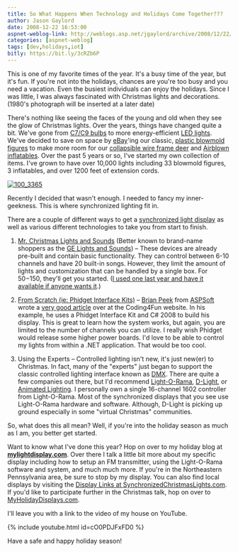 ```yaml
---
title: So What Happens When Technology and Holidays Come Together???
author: Jason Gaylord
date: 2008-12-22 16:53:00
aspnet-weblog-link: http://weblogs.asp.net/jgaylord/archive/2008/12/22/so-what-happens-when-technology-and-holidays-come-together.aspx
categories: [aspnet-weblog]
tags: [dev,holidays,iot]
bitly: https://bit.ly/3cRZb6P
---
```


This is one of my favorite times of the year. It's a busy time of the year, but it's fun. If you're not into the holidays, chances are you're too busy and you need a vacation. Even the busiest individuals can enjoy the holidays. Since I was little, I was always fascinated with Christmas lights and decorations. (1980's photograph will be inserted at a later date)

There's nothing like seeing the faces of the young and old when they see the glow of Christmas lights. Over the years, things have changed quite a bit. We've gone from [C7/C9 bulbs](http://search.live.com/results.aspx?q=C7+and+C9+Lights) to more energy-efficient [LED lights](http://en.wikipedia.org/wiki/LED). We've decided to save on space by [eBay](http://ebay.com/)'ing our classic, [plastic blowmold figures](http://collectibles.shop.ebay.com/items/Holiday-Seasonal__Blowmold_W0QQ_catrefZ1QQ_flnZ1QQ_sacatZ907QQ_trksidZp3286Q2ec0Q2em282?_trksid=p3286.c0.m282) to make more room for our [collapsible wire frame deer](http://desc.shop.ebay.com/items/?_nkw=Wire+Reindeer&_sacat=33794&LH_TitleDesc=1&_fromfsb=&_trksid=m270.l1313&_odkw=Reindeer&_osacat=33794) and [Airblown inflatables](http://www.gemmy.com/category.cfm?subCatId=107&parent=32). Over the past 5 years or so, I've started my own collection of items. I've grown to have over 10,000 lights including 33 blowmold figures, 3 inflatables, and over 1200 feet of extension cords.

[![100_3365](http://weblogs.asp.net/blogs/jgaylord/WindowsLiveWriter/SoWhatHappensWhenTechnologyandHolidaysCo_ED8D/100_3365_thumb.jpg "100_3365")](http://weblogs.asp.net/blogs/jgaylord/WindowsLiveWriter/SoWhatHappensWhenTechnologyandHolidaysCo_ED8D/100_3365.jpg)

Recently I decided that wasn't enough. I needed to fancy my inner-geekness. This is where synchronized lighting fit in.

There are a couple of different ways to get a [synchronized light display](http://www.planetchristmas.com/Computerizing.htm) as well as various different technologies to take you from start to finish.

1. [Mr. Christmas Lights and Sounds](http://www.mrchristmas.com/prod_gallery.php?line=Original&cat=26) (Better known to brand-name shoppers as the [GE Lights and Sounds](http://search.live.com/results.aspx?q=GE+Lights+and+Sounds)) – These devices are already pre-built and contain basic functionality. They can control between 6-10 channels and have 20 built-in songs. However, they limit the amount of lights and customization that can be handled by a single box. For $50-$150, they'll get you started. ([I used one last year and have it available if anyone wants it](http://www.flickr.com/photos/31749106@N06/2970807480/).)

2. [From Scratch (ie: Phidget Interface Kits)](http://www.phidgets.com/) – [Brian Peek](http://www.brianpeek.com/) from [ASPSoft](http://www.aspsoft.com/) wrote a [very good article](http://blogs.msdn.com/coding4fun/archive/2006/12/07/1230660.aspx) over at the Coding4Fun website. In his example, he uses a Phidget Interface Kit and C# 2008 to build his display. This is great to learn how the system works, but again, you are limited to the number of channels you can utilize. I really wish Phidget would release some higher power boards. I'd love to be able to control my lights from within a .NET application. That would be too cool.

3. Using the Experts – Controlled lighting isn't new, it's just new(er) to Christmas. In fact, many of the "experts" just began to support the classic controlled lighting interface known as [DMX](http://en.wikipedia.org/wiki/DMX_%28lighting%29). There are quite a few companies out there, but I'd recommend [Light-O-Rama](http://www.lightorama.com/?r=jgaylord), [D-Light](http://www.d-light.us/), or [Animated Lighting](http://www.animatedlighting.com/). I personally own a single 16-channel 1602 controller from Light-O-Rama. Most of the synchronized displays that you see use Light-O-Rama hardware and software. Although, D-Light is picking up ground especially in some "virtual Christmas" communities.

So, what does this all mean? Well, if you're into the holiday season as much as I am, you better get started.

Want to know what I've done this year? Hop on over to my holiday blog at [**mylightdisplay.com**](http://mylightdisplay.com/). Over there I talk a little bit more about my specific display including how to setup an FM transmitter, using the Light-O-Rama software and system, and much much more. If you're in the Northeastern Pennsylvania area, be sure to stop by my display. You can also find local displays by visiting the [Display Links at SynchronizedChristmasLights.com](http://www.synchronizedchristmaslights.com/index.php?option=com_content&view=article&id=49&Itemid=59). If you'd like to participate further in the Christmas talk, hop on over to [MyHolidayDisplays.com](http://www.myholidaydisplays.com/).

I'll leave you with a link to the video of my house on YouTube.

{% include youtube.html id=cO0PDJFxFD0 %}

Have a safe and happy holiday season!